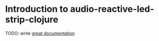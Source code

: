 # Introduction to audio-reactive-led-strip-clojure

TODO: write [great documentation](http://jacobian.org/writing/what-to-write/)
